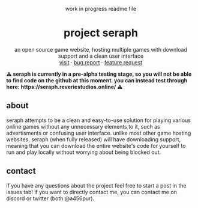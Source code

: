 <p align="center">work in progress readme file</p>
<h1 align="center">project seraph</h1>

  <p align="center">
    an open source game website, hosting multiple games with download support and a clean user interface
    <br/>
    <a href="https://seraph.reveriestudios.online/">visit</a>
    ·
    <a href="https://github.com/a456pur/projectseraph/issues">bug report</a>
    ·
    <a href="https://github.com/a456pur/projectseraph/issues">feature request</a>
  </p>
<strong>⚠️ seraph is currently in a pre-alpha testing stage, so you will not be able to find code on the github at this moment. you can instead test through here: https://seraph.reveriestudios.online/ ⚠️</strong>

## about
seraph attempts to be a clean and easy-to-use solution for playing various online games without any unnecessary elements to it, such as advertisments or confusing user interface. unlike most other game hosting websites, seraph (when fully released) will have downloading support, meaning that you can download the entire website's code for yourself to run and play locally without worrying about being blocked out.

## contact
if you have any questions about the project feel free to start a post in the issues tab!
if you want to directly contact me, you can contact me on discord or twitter (both @a456pur).
